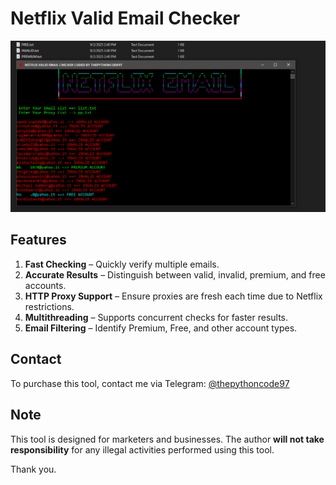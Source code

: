 # Netflix Valid Email Checker

![image](https://raw.githubusercontent.com/thepythoncode97/Netflix-Valid-Email-Checker/refs/heads/main/Netflix_Valid_Email_Checker.png)

## Features
1. **Fast Checking** – Quickly verify multiple emails.  
2. **Accurate Results** – Distinguish between valid, invalid, premium, and free accounts.  
3. **HTTP Proxy Support** – Ensure proxies are fresh each time due to Netflix restrictions.  
4. **Multithreading** – Supports concurrent checks for faster results.  
5. **Email Filtering** – Identify Premium, Free, and other account types.  

## Contact
To purchase this tool, contact me via Telegram: [@thepythoncode97](https://t.me/thepythoncode97)

## Note
This tool is designed for marketers and businesses. The author **will not take responsibility** for any illegal activities performed using this tool.

Thank you.
